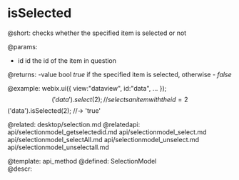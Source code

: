 isSelected
=============



@short:
	checks whether the specified item is selected or not

@params:
- id		id		the id of the item in question


@returns:
-value	bool	<i>true</i> if the specified item is selected, otherwise - <i>false</i>

@example:
webix.ui({
    view:"dataview",
    id:"data",
    ...
});
$$('data').select(2);     //selects an item with the id=2
$$('data').isSelected(2); //-> 'true'

@related:
	desktop/selection.md
@relatedapi:
    api/selectionmodel_getselectedid.md
    api/selectionmodel_select.md
    api/selectionmodel_selectAll.md
    api/selectionmodel_unselect.md
    api/selectionmodel_unselectall.md



@template:	api_method
@defined:	SelectionModel	
@descr:


